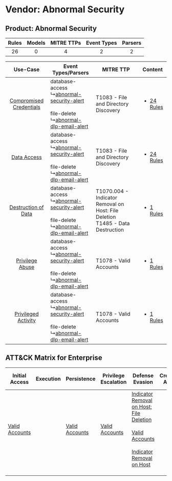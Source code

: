 Vendor: Abnormal Security
=========================
Product: Abnormal Security
--------------------------
| Rules | Models | MITRE TTPs | Event Types | Parsers |
|:-----:|:------:|:----------:|:-----------:|:-------:|
|  26   |   0    |     4      |      2      |    2    |

|    Use-Case    | Event Types/Parsers    | MITRE TTP    | Content    |
|:----:| ---- | ---- | ---- |
| [Compromised Credentials](../../../UseCases/uc_compromised_credentials.md) |  database-access<br> ↳[abnormal-security-alert](Ps/pC_abnormalsecurityalert.md)<br><br> file-delete<br> ↳[abnormal-dlp-email-alert](Ps/pC_abnormaldlpemailalert.md)<br> | T1083 - File and Directory Discovery<br>    | [<ul><li>24 Rules</li></ul>](RM/r_m_abnormal_security_abnormal_security_Compromised_Credentials.md) |
|    [Data Access](../../../UseCases/uc_data_access.md)    |  database-access<br> ↳[abnormal-security-alert](Ps/pC_abnormalsecurityalert.md)<br><br> file-delete<br> ↳[abnormal-dlp-email-alert](Ps/pC_abnormaldlpemailalert.md)<br> | T1083 - File and Directory Discovery<br>    | [<ul><li>24 Rules</li></ul>](RM/r_m_abnormal_security_abnormal_security_Data_Access.md)    |
|     [Destruction of Data](../../../UseCases/uc_destruction_of_data.md)     |  database-access<br> ↳[abnormal-security-alert](Ps/pC_abnormalsecurityalert.md)<br><br> file-delete<br> ↳[abnormal-dlp-email-alert](Ps/pC_abnormaldlpemailalert.md)<br> | T1070.004 - Indicator Removal on Host: File Deletion<br>T1485 - Data Destruction<br> | [<ul><li>1 Rules</li></ul>](RM/r_m_abnormal_security_abnormal_security_Destruction_of_Data.md)      |
|         [Privilege Abuse](../../../UseCases/uc_privilege_abuse.md)         |  database-access<br> ↳[abnormal-security-alert](Ps/pC_abnormalsecurityalert.md)<br><br> file-delete<br> ↳[abnormal-dlp-email-alert](Ps/pC_abnormaldlpemailalert.md)<br> | T1078 - Valid Accounts<br>    | [<ul><li>1 Rules</li></ul>](RM/r_m_abnormal_security_abnormal_security_Privilege_Abuse.md)          |
|     [Privileged Activity](../../../UseCases/uc_privileged_activity.md)     |  database-access<br> ↳[abnormal-security-alert](Ps/pC_abnormalsecurityalert.md)<br><br> file-delete<br> ↳[abnormal-dlp-email-alert](Ps/pC_abnormaldlpemailalert.md)<br> | T1078 - Valid Accounts<br>    | [<ul><li>1 Rules</li></ul>](RM/r_m_abnormal_security_abnormal_security_Privileged_Activity.md)      |

ATT&CK Matrix for Enterprise
----------------------------
| Initial Access                                                      | Execution | Persistence                                                         | Privilege Escalation                                                | Defense Evasion                                                                                                                                                                                                                                    | Credential Access | Discovery                                                                         | Lateral Movement | Collection | Command and Control | Exfiltration | Impact                                                                |
| ------------------------------------------------------------------- | --------- | ------------------------------------------------------------------- | ------------------------------------------------------------------- | -------------------------------------------------------------------------------------------------------------------------------------------------------------------------------------------------------------------------------------------------- | ----------------- | --------------------------------------------------------------------------------- | ---------------- | ---------- | ------------------- | ------------ | --------------------------------------------------------------------- |
| [Valid Accounts](https://attack.mitre.org/techniques/T1078)<br><br> |           | [Valid Accounts](https://attack.mitre.org/techniques/T1078)<br><br> | [Valid Accounts](https://attack.mitre.org/techniques/T1078)<br><br> | [Indicator Removal on Host: File Deletion](https://attack.mitre.org/techniques/T1070/004)<br><br>[Valid Accounts](https://attack.mitre.org/techniques/T1078)<br><br>[Indicator Removal on Host](https://attack.mitre.org/techniques/T1070)<br><br> |                   | [File and Directory Discovery](https://attack.mitre.org/techniques/T1083)<br><br> |                  |            |                     |              | [Data Destruction](https://attack.mitre.org/techniques/T1485)<br><br> |